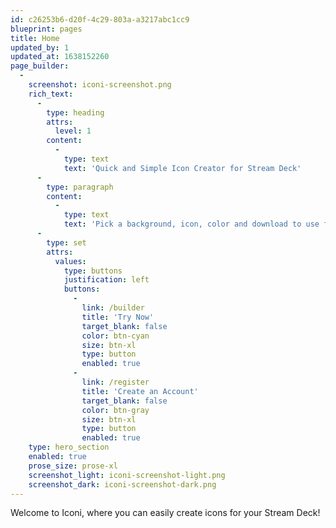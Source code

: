 ```yaml
---
id: c26253b6-d20f-4c29-803a-a3217abc1cc9
blueprint: pages
title: Home
updated_by: 1
updated_at: 1638152260
page_builder:
  -
    screenshot: iconi-screenshot.png
    rich_text:
      -
        type: heading
        attrs:
          level: 1
        content:
          -
            type: text
            text: 'Quick and Simple Icon Creator for Stream Deck'
      -
        type: paragraph
        content:
          -
            type: text
            text: 'Pick a background, icon, color and download to use for your own action. Login to save your designs to edit or download later.'
      -
        type: set
        attrs:
          values:
            type: buttons
            justification: left
            buttons:
              -
                link: /builder
                title: 'Try Now'
                target_blank: false
                color: btn-cyan
                size: btn-xl
                type: button
                enabled: true
              -
                link: /register
                title: 'Create an Account'
                target_blank: false
                color: btn-gray
                size: btn-xl
                type: button
                enabled: true
    type: hero_section
    enabled: true
    prose_size: prose-xl
    screenshot_light: iconi-screenshot-light.png
    screenshot_dark: iconi-screenshot-dark.png
---
```

Welcome to Iconi, where you can easily create icons for your Stream Deck!